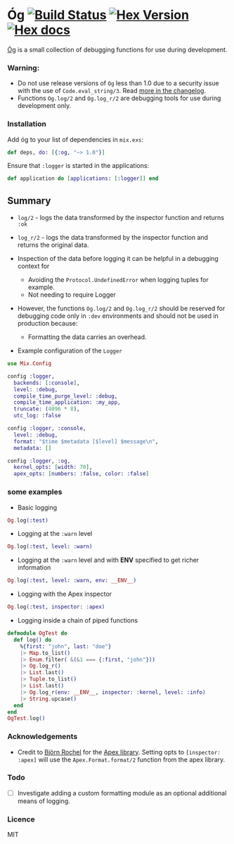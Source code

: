 # Óg [![Build Status](https://travis-ci.org/stephenmoloney/og.svg)](https://travis-ci.org/stephenmoloney/og) [![Hex Version](http://img.shields.io/hexpm/v/og.svg?style=flat)](https://hex.pm/packages/og) [![Hex docs](http://img.shields.io/badge/hex.pm-docs-green.svg?style=flat)](https://hexdocs.pm/og)

[Óg](http://hexdocs.pm/og/Og.html) is a small collection of debugging functions for use during development.


### Warning:

- Do not use release versions of `Og` less than 1.0 due to a security issue with
the use of `Code.eval_string/3`. Read [more in the changelog](https://github.com/stephenmoloney/og/blob/master/CHANGELOG.md#v024).
- Functions `Og.log/2` and `Og.log_r/2` are debugging tools for use during development only.


### Installation

Add óg to your list of dependencies in `mix.exs`:

```elixir
def deps, do: [{:og, "~> 1.0"}]
```

Ensure that `:logger` is started in the applications:

```elixir
def application do [applications: [:logger]] end
```

## Summary

- `log/2` - logs the data transformed by the inspector function
and returns `:ok`
- `log_r/2` - logs the data transformed by the inspector function
and returns the original data.


- Inspection of the data before logging it can be helpful in a debugging context for
    - Avoiding the `Protocol.UndefinedError` when logging tuples for example.
    - Not needing to require Logger


- However, the functions `Og.log/2` and `Og.log_r/2` should be reserved for
debugging code only in `:dev` environments and should not
 be used in production because:
    - Formatting the data carries an overhead.


- Example configuration of the `Logger`


```elixir
use Mix.Config

config :logger,
  backends: [:console],
  level: :debug,
  compile_time_purge_level: :debug,
  compile_time_application: :my_app,
  truncate: (4096 * 8),
  utc_log: :false

config :logger, :console,
  level: :debug,
  format: "$time $metadata [$level] $message\n",
  metadata: []

config :logger, :og,
  kernel_opts: [width: 70],
  apex_opts: [numbers: :false, color: :false]
```


### some examples


- Basic logging

```elixir
Og.log(:test)
```

- Logging at the `:warn` level

```elixir
Og.log(:test, level: :warn)
```

- Logging at the `:warn` level and with __ENV__ specified to get richer information

```elixir
Og.log(:test, level: :warn, env: __ENV__)
````

- Logging with the Apex inspector

```elixir
Og.log(:test, inspector: :apex)
```

- Logging inside a chain of piped functions

```elixir
defmodule OgTest do
  def log() do
    %{first: "john", last: "doe"}
    |> Map.to_list()
    |> Enum.filter( &(&1 === {:first, "john"}))
    |> Og.log_r()
    |> List.last()
    |> Tuple.to_list()
    |> List.last()
    |> Og.log_r(env: __ENV__, inspector: :kernel, level: :info)
    |> String.upcase()
  end
end
OgTest.log()
```



### Acknowledgements

- Credit to [Björn Rochel](https://github.com/BjRo) for the [Apex library](https://github.com/BjRo/apex).
Setting opts to `[inspector: :apex]` will use the `Apex.Format.format/2` function from the apex library.

### Todo

- [ ] Investigate adding a custom formatting module as an optional additional means of logging.

### Licence

MIT
